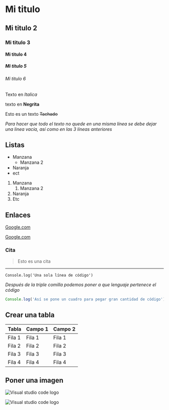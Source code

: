 # Mi titulo
## Mi titulo 2
### Mi titulo 3
#### Mi titulo 4
##### Mi titulo 5
###### Mi titulo 6


Texto en *Italica*

texto en **Negrita**

Esto es un texto ~~Tachado~~

*Para hacer que todo el texto no quede en una misma línea se debe dejar una linea vacía, así como en las 3 líneas anteriores*

## Listas

* Manzana
    * Manzana 2
* Naranja
* ect

1. Manzana
    1. Manzana 2
2. Naranja
3. Etc

## Enlaces

[Google.com](https://www.google.com/)

[Google.com](https://www.google.com/ "Custo Title")

### Cita

> Esto es una cita

---

`Console.log('Una sola línea de código')`

*Después de la triple comilla podemos poner a que lenguaje pertenece el código*

```javascript
Console.log('Así se pone un cuadro para pegar gran cantidad de código')
```

## Crear una tabla

| Tabla     | Campo 1 | Campo 2 |
| --------- | ------- | ------- |
| Fila 1    | Fila 1  | Fila 1  |  
| Fila 2    | Fila 2  | Fila 2  |  
| Fila 3    | Fila 3  | Fila 3  |  
| Fila 4    | Fila 4  | Fila 4  |  

## Poner una imagen

![Visual studio code logo](https://upload.wikimedia.org/wikipedia/commons/thumb/9/9a/Visual_Studio_Code_1.35_icon.svg/2048px-Visual_Studio_Code_1.35_icon.svg.png "vscode logo")

![Visual studio code logo](Imagenes\visual.png "vscode logo")

